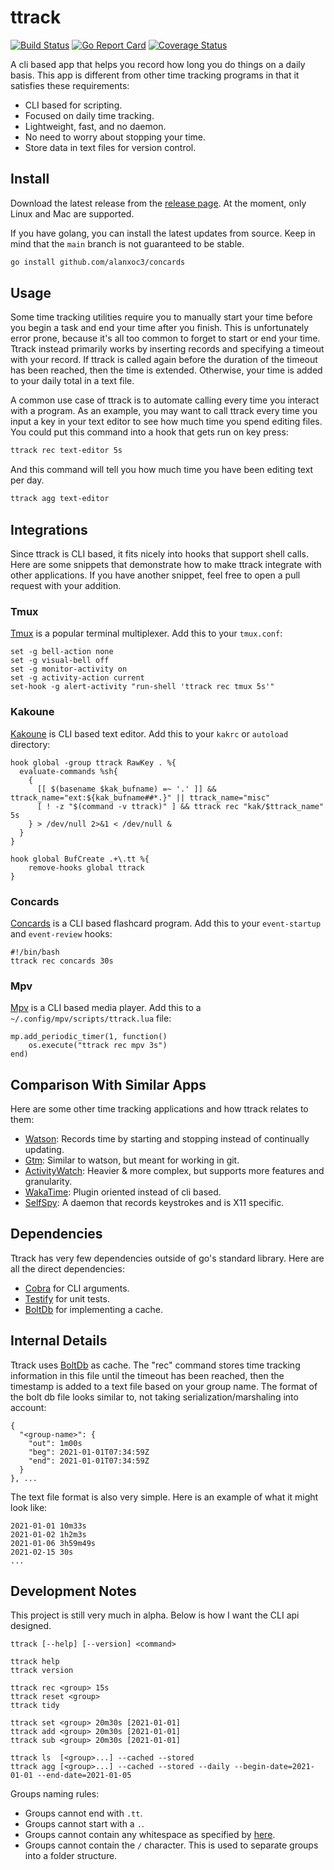 # ttrack

[![Build Status](https://travis-ci.com/alanxoc3/ttrack.svg?branch=main)](https://travis-ci.com/alanxoc3/ttrack)
[![Go Report Card](https://goreportcard.com/badge/github.com/alanxoc3/ttrack)](https://goreportcard.com/report/github.com/alanxoc3/ttrack)
[![Coverage Status](https://coveralls.io/repos/github/alanxoc3/ttrack/badge.svg?branch=main)](https://coveralls.io/github/alanxoc3/ttrack?branch=main)

A cli based app that helps you record how long you do things on a daily basis. This app is different from other time tracking programs in that it satisfies these requirements:
* CLI based for scripting.
* Focused on daily time tracking.
* Lightweight, fast, and no daemon.
* No need to worry about stopping your time.
* Store data in text files for version control.

## Install
Download the latest release from the [release
page](https://github.com/alanxoc3/concards/releases). At the moment, only Linux
and Mac are supported.

If you have golang, you can install the latest updates from source. Keep in mind that the `main` branch is not guaranteed to be stable.
```bash
go install github.com/alanxoc3/concards
```

## Usage
Some time tracking utilities require you to manually start your time before you begin a task and end your time after you finish. This is unfortunately error prone, because it's all too common to forget to start or end your time. Ttrack instead primarily works by inserting records and specifying a timeout with your record. If ttrack is called again before the duration of the timeout has been reached, then the time is extended. Otherwise, your time is added to your daily total in a text file.

A common use case of ttrack is to automate calling every time you interact with a program. As an example, you may want to call ttrack every time you input a key in your text editor to see how much time you spend editing files. You could put this command into a hook that gets run on key press:

```bash
ttrack rec text-editor 5s
```

And this command will tell you how much time you have been editing text per day.

```bash
ttrack agg text-editor
```

## Integrations
Since ttrack is CLI based, it fits nicely into hooks that support shell calls. Here are some snippets that demonstrate how to make ttrack integrate with other applications. If you have another snippet, feel free to open a pull request with your addition.

### Tmux
[Tmux](https://github.com/tmux/tmux) is a popular terminal multiplexer. Add this to your `tmux.conf`:
```
set -g bell-action none
set -g visual-bell off
set -g monitor-activity on
set -g activity-action current
set-hook -g alert-activity "run-shell 'ttrack rec tmux 5s'"
```

### Kakoune
[Kakoune](https://kakoune.org/) is CLI based text editor. Add this to your `kakrc` or `autoload` directory:
```
hook global -group ttrack RawKey . %{
  evaluate-commands %sh{
    {
      [[ $(basename $kak_bufname) =~ '.' ]] && ttrack_name="ext:${kak_bufname##*.}" || ttrack_name="misc"
      [ ! -z "$(command -v ttrack)" ] && ttrack rec "kak/$ttrack_name" 5s
    } > /dev/null 2>&1 < /dev/null &
  }
}

hook global BufCreate .+\.tt %{
    remove-hooks global ttrack
}
```

### Concards
[Concards](https://github.com/alanxoc3/concards) is a CLI based flashcard program. Add this to your `event-startup` and `event-review` hooks:
```
#!/bin/bash
ttrack rec concards 30s
```

### Mpv
[Mpv](https://github.com/mpv-player/mpv) is a CLI based media player. Add this to a `~/.config/mpv/scripts/ttrack.lua` file:
```
mp.add_periodic_timer(1, function()
    os.execute("ttrack rec mpv 3s")
end)
```

## Comparison With Similar Apps
Here are some other time tracking applications and how ttrack relates to them:
* [Watson](https://tailordev.github.io/Watson/): Records time by starting and stopping instead of continually updating.
* [Gtm](https://github.com/laughedelic/gtm): Similar to watson, but meant for working in git.
* [ActivityWatch](https://github.com/ActivityWatch/activitywatch): Heavier & more complex, but supports more features and granularity.
* [WakaTime](https://wakatime.com/): Plugin oriented instead of cli based.
* [SelfSpy](https://github.com/selfspy/selfspy): A daemon that records keystrokes and is X11 specific.

## Dependencies
Ttrack has very few dependencies outside of go's standard library. Here are all the direct dependencies:
* [Cobra](https://github.com/spf13/cobra) for CLI arguments.
* [Testify](https://github.com/stretchr/testify) for unit tests.
* [BoltDb](https://github.com/etcd-io/bbolt) for implementing a cache.

## Internal Details
Ttrack uses [BoltDb](https://github.com/etcd-io/bbolt) as cache. The "rec" command stores time tracking information in this file until the timeout has been reached, then the timestamp is added to a text file based on your group name.
The format of the bolt db file looks similar to, not taking serialization/marshaling into account:
```
{
  "<group-name>": {
    "out": 1m00s
    "beg": 2021-01-01T07:34:59Z
    "end": 2021-01-01T07:34:59Z
  }
}, ...
```

The text file format is also very simple. Here is an example of what it might look like:
```
2021-01-01 10m33s
2021-01-02 1h2m3s
2021-01-06 3h59m49s
2021-02-15 30s
...
```

## Development Notes
This project is still very much in alpha. Below is how I want the CLI api designed.

```
ttrack [--help] [--version] <command>

ttrack help
ttrack version

ttrack rec <group> 15s
ttrack reset <group>
ttrack tidy

ttrack set <group> 20m30s [2021-01-01]
ttrack add <group> 20m30s [2021-01-01]
ttrack sub <group> 20m30s [2021-01-01]

ttrack ls  [<group>...] --cached --stored
ttrack agg [<group>...] --cached --stored --daily --begin-date=2021-01-01 --end-date=2021-01-05
```

Groups naming rules:
* Groups cannot end with `.tt`.
* Groups cannot start with a `.`.
* Groups cannot contain any whitespace as specified by [here][isspace].
* Groups cannot contain the `/` character. This is used to separate groups into a folder structure.

[isspace]: https://golang.org/pkg/unicode/#IsSpace
